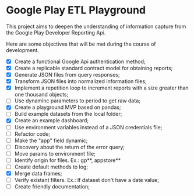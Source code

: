 # Google Play ETL Playground

This project aims to deepen the understanding of information capture from the Google Play Developer Reporting Api.

Here are some objectives that will be met during the course of development.

- [x] Create a functional Google Api authentication method;
- [x] Create a replicable standard contract model for obtaining reports;
- [x] Generate JSON files from query responses;
- [x] Transform JSON files into normalized information files;
- [x] Implement a repetition loop to increment reports with a size greater than one thousand objects;
- [ ] Use dynaminc parameters to period to get raw data;
- [x] Create a playground MVP based on pandas;
- [ ] Build example datasets from the local folder;
- [x] Create an example dashboard;
- [ ] Use environment variables instead of a JSON credentials file;
- [ ] Refactor code;
- [ ] Make the "app" field dynamic;
- [ ] Discovery about the return of the error query;
- [ ] Move params to environment file;
- [ ] Identify origin for files. Ex.: gp**, appstore**
- [ ] Create default methods to log;
- [x] Merge data frames;
- [ ] Verify existant filters. Ex.: If dataset don't have a date value;
- [ ] Create friendly documentation;